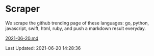 # Scraper

We scrape the github trending page of these languages: go, python, javascript, swift, html, ruby, and push a markdown result everyday.

[2021-06-20.md](https://github.com/henson/Scraper/blob/master/2021-06-20.md)

Last Updated: 2021-06-20 14:28:36
